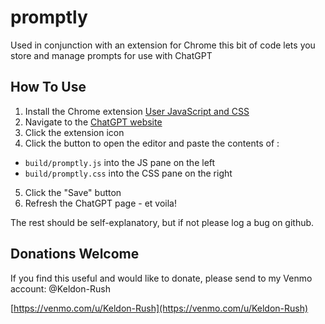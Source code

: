 # promptly
Used in conjunction with an extension for Chrome this bit of code lets you store and manage prompts for use with ChatGPT

## How To Use
1. Install the Chrome extension [User JavaScript and CSS](https://chrome.google.com/webstore/detail/user-javascript-and-css/nbhcbdghjpllgmfilhnhkllmkecfmpld)
2. Navigate to the [ChatGPT website](https://chat.openai.com/chat/)
3. Click the extension icon
4. Click the button to open the editor and paste the contents of :
* `build/promptly.js` into the JS pane on the left
* `build/promptly.css` into the CSS pane on the right
5. Click the "Save" button
6. Refresh the ChatGPT page - et voila!

The rest should be self-explanatory, but if not please log a bug on github.

## Donations Welcome
If you find this useful and would like to donate, please send to my Venmo account: @Keldon-Rush

[https://venmo.com/u/Keldon-Rush](https://venmo.com/u/Keldon-Rush)
